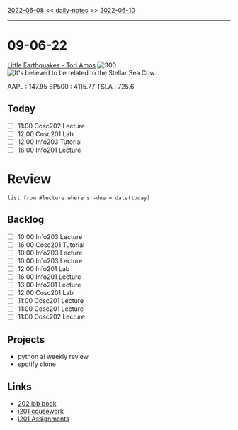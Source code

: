 [2022-06-08](daily_notes/2022-06-08) << [daily-notes](notes/daily-notes.md) >> [2022-06-10](daily_notes/2022-06-10)

---
# 09-06-22
[Little Earthquakes - Tori Amos](spotify:album:1pFUGy3ABpLRRE3oNMPbDb)
![300](https://i.scdn.co/image/27141e7eef911d0085b3f9ba91bd1baa963a65f0)
![It's believed to be related to the Stellar Sea Cow.](https://imgs.xkcd.com/comics/shuttle_skeleton.png)

AAPL : 147.95 
SP500 : 4115.77 
TSLA : 725.6

## Today
- [ ] 11:00 Cosc202 Lecture
- [ ] 12:00 Cosc201 Lab
- [ ] 12:00 Info203 Tutorial
- [ ] 16:00 Info201 Lecture

# Review
```dataview
list from #lecture where sr-due = date(today)
```

## Backlog
- [ ] 10:00 Info203 Lecture
- [ ] 16:00 Cosc201 Tutorial
- [ ] 10:00 Info203 Lecture
- [ ] 10:00 Info203 Lecture
- [ ] 12:00 Info201 Lab
- [ ] 16:00 Info201 Lecture
- [ ] 13:00 Info201 Lecture
- [ ] 12:00 Cosc201 Lab
- [ ] 11:00 Cosc201 Lecture
- [ ] 11:00 Cosc201 Lecture
- [ ] 11:00 Cosc202 Lecture

## Projects
- python ai weekly review
- spotify clone

## Links
- [202 lab book](C:\Users\Jet%20Hughes\Documents\Personal\COSC202LabBook-2.pdf)
- [i201 cousework](https://isgb.otago.ac.nz/infosci/INFO201/labs_release/raw/master/output/info201_labs.html#)
- [i201 Assignments](https://isgb.otago.ac.nz/info201/shared/assignments_release/raw/master/output/info201_assignments.html)
